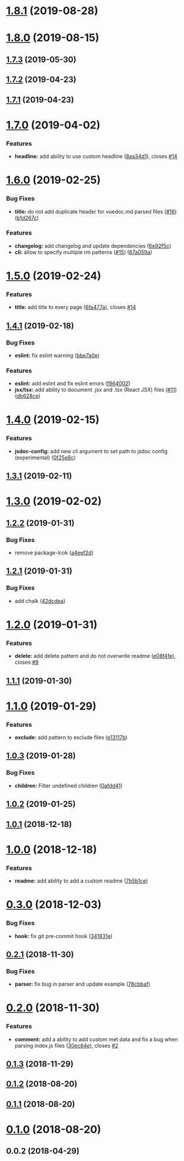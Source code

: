 # [1.8.1](https://github.com/ph1p/vuepress-jsdoc/compare/v1.8.0...v1.8.1) (2019-08-28)

# [1.8.0](https://github.com/ph1p/vuepress-jsdoc/compare/v1.7.3...v1.8.0) (2019-08-15)

## [1.7.3](https://github.com/ph1p/vuepress-jsdoc/compare/v1.7.2...v1.7.3) (2019-05-30)

## [1.7.2](https://github.com/ph1p/vuepress-jsdoc/compare/v1.7.1...v1.7.2) (2019-04-23)

## [1.7.1](https://github.com/ph1p/vuepress-jsdoc/compare/v1.7.0...v1.7.1) (2019-04-23)

# [1.7.0](https://github.com/ph1p/vuepress-jsdoc/compare/v1.6.0...v1.7.0) (2019-04-02)

### Features

- **headline:** add ability to use custom headline ([8aa34d1](https://github.com/ph1p/vuepress-jsdoc/commit/8aa34d1)), closes [#14](https://github.com/ph1p/vuepress-jsdoc/issues/14)

# [1.6.0](https://github.com/ph1p/vuepress-jsdoc/compare/v1.5.0...v1.6.0) (2019-02-25)

### Bug Fixes

- **title:** do not add duplicate header for vuedoc.md parsed files ([#16](https://github.com/ph1p/vuepress-jsdoc/issues/16)) ([b1d267c](https://github.com/ph1p/vuepress-jsdoc/commit/b1d267c))

### Features

- **changelog:** add changelog and update dependencies ([6e92f5c](https://github.com/ph1p/vuepress-jsdoc/commit/6e92f5c))
- **cli:** allow to specify multiple rm patterns ([#15](https://github.com/ph1p/vuepress-jsdoc/issues/15)) ([67a059a](https://github.com/ph1p/vuepress-jsdoc/commit/67a059a))

# [1.5.0](https://github.com/ph1p/vuepress-jsdoc/compare/v1.4.1...v1.5.0) (2019-02-24)

### Features

- **title:** add title to every page ([6fa477a](https://github.com/ph1p/vuepress-jsdoc/commit/6fa477a)), closes [#14](https://github.com/ph1p/vuepress-jsdoc/issues/14)

## [1.4.1](https://github.com/ph1p/vuepress-jsdoc/compare/v1.4.0...v1.4.1) (2019-02-18)

### Bug Fixes

- **eslint:** fix eslint warning ([bbe7a0e](https://github.com/ph1p/vuepress-jsdoc/commit/bbe7a0e))

### Features

- **eslint:** add eslint and fix eslint errors ([f864002](https://github.com/ph1p/vuepress-jsdoc/commit/f864002))
- **jsx/tsx:** add ability to document .jsx and .tsx (React JSX) files ([#11](https://github.com/ph1p/vuepress-jsdoc/issues/11)) ([db628ce](https://github.com/ph1p/vuepress-jsdoc/commit/db628ce))

# [1.4.0](https://github.com/ph1p/vuepress-jsdoc/compare/v1.3.1...v1.4.0) (2019-02-15)

### Features

- **jsdoc-config:** add new cli argument to set path to jsdoc config (experimental) ([0f25e8c](https://github.com/ph1p/vuepress-jsdoc/commit/0f25e8c))

## [1.3.1](https://github.com/ph1p/vuepress-jsdoc/compare/v1.3.0...v1.3.1) (2019-02-11)

# [1.3.0](https://github.com/ph1p/vuepress-jsdoc/compare/v1.2.2...v1.3.0) (2019-02-02)

## [1.2.2](https://github.com/ph1p/vuepress-jsdoc/compare/v1.2.1...v1.2.2) (2019-01-31)

### Bug Fixes

- remove package-lcok ([a4eef2d](https://github.com/ph1p/vuepress-jsdoc/commit/a4eef2d))

## [1.2.1](https://github.com/ph1p/vuepress-jsdoc/compare/v1.2.0...v1.2.1) (2019-01-31)

### Bug Fixes

- add chalk ([42dcdea](https://github.com/ph1p/vuepress-jsdoc/commit/42dcdea))

# [1.2.0](https://github.com/ph1p/vuepress-jsdoc/compare/v1.1.1...v1.2.0) (2019-01-31)

### Features

- **delete:** add delete pattern and do not overwrite readme ([e08f4fe](https://github.com/ph1p/vuepress-jsdoc/commit/e08f4fe)), closes [#9](https://github.com/ph1p/vuepress-jsdoc/issues/9)

## [1.1.1](https://github.com/ph1p/vuepress-jsdoc/compare/v1.1.0...v1.1.1) (2019-01-30)

# [1.1.0](https://github.com/ph1p/vuepress-jsdoc/compare/v1.0.3...v1.1.0) (2019-01-29)

### Features

- **exclude:** add pattern to exclude files ([e13117b](https://github.com/ph1p/vuepress-jsdoc/commit/e13117b))

## [1.0.3](https://github.com/ph1p/vuepress-jsdoc/compare/v1.0.2...v1.0.3) (2019-01-28)

### Bug Fixes

- **children:** Filter undefined children ([0afdd41](https://github.com/ph1p/vuepress-jsdoc/commit/0afdd41))

## [1.0.2](https://github.com/ph1p/vuepress-jsdoc/compare/v1.0.1...v1.0.2) (2019-01-25)

## [1.0.1](https://github.com/ph1p/vuepress-jsdoc/compare/v1.0.0...v1.0.1) (2018-12-18)

# [1.0.0](https://github.com/ph1p/vuepress-jsdoc/compare/v0.3.0...v1.0.0) (2018-12-18)

### Features

- **readme:** add ability to add a custom readme ([7b5b1ce](https://github.com/ph1p/vuepress-jsdoc/commit/7b5b1ce))

# [0.3.0](https://github.com/ph1p/vuepress-jsdoc/compare/v0.2.1...v0.3.0) (2018-12-03)

### Bug Fixes

- **hook:** fix git pre-commit hook ([341831e](https://github.com/ph1p/vuepress-jsdoc/commit/341831e))

## [0.2.1](https://github.com/ph1p/vuepress-jsdoc/compare/v0.2.0...v0.2.1) (2018-11-30)

### Bug Fixes

- **parser:** fix bug in parser and update example ([78cbbaf](https://github.com/ph1p/vuepress-jsdoc/commit/78cbbaf))

# [0.2.0](https://github.com/ph1p/vuepress-jsdoc/compare/v0.1.3...v0.2.0) (2018-11-30)

### Features

- **comment:** add a ability to add custom met data and fix a bug when parsing index.js files ([30ec64e](https://github.com/ph1p/vuepress-jsdoc/commit/30ec64e)), closes [#2](https://github.com/ph1p/vuepress-jsdoc/issues/2)

## [0.1.3](https://github.com/ph1p/vuepress-jsdoc/compare/v0.1.2...v0.1.3) (2018-11-29)

## [0.1.2](https://github.com/ph1p/vuepress-jsdoc/compare/v0.1.1...v0.1.2) (2018-08-20)

## [0.1.1](https://github.com/ph1p/vuepress-jsdoc/compare/v0.1.0...v0.1.1) (2018-08-20)

# [0.1.0](https://github.com/ph1p/vuepress-jsdoc/compare/v0.0.2...v0.1.0) (2018-08-20)

## 0.0.2 (2018-04-29)
